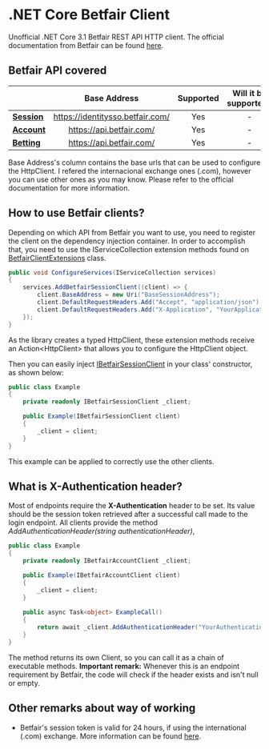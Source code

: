 # .NET Core Betfair Client

Unofficial .NET Core 3.1 Betfair REST API HTTP client. The official documentation from Betfair can be found [here](https://docs.developer.betfair.com/).

## Betfair API covered

|             | Base Address | Supported | Will it be supported? |
| :---        |    :----:    |   :---:   |         :---:         |
| [**Session**](https://docs.developer.betfair.com/display/1smk3cen4v3lu3yomq5qye0ni/Accounts+API) |    https://identitysso.betfair.com/ | Yes    |          -         |
| [**Account**](https://docs.developer.betfair.com/display/1smk3cen4v3lu3yomq5qye0ni/Accounts+API) |    https://api.betfair.com/ | Yes    |          -         |
| [**Betting**](https://docs.developer.betfair.com/display/1smk3cen4v3lu3yomq5qye0ni/Betting+API)  |    https://api.betfair.com/ | Yes    |          -         |

Base Address's column contains the base urls that can be used to configure the HttpClient. I refered the internacional exchange ones (.com), however you can use other ones as you may know. Please refer to the official documentation for more information.

## How to use Betfair clients?

Depending on which API from Betfair you want to use, you need to register the client on the dependency injection container. In order to accomplish that, you need to use the IServiceCollection extension methods found on [BetfairClientExtensions](https://github.com/tiagojsrios/betfair-client-csharp/blob/main/src/BetfairClient/BetfairClient/Extensions/BetfairClientExtensions.cs) class.

```csharp
public void ConfigureServices(IServiceCollection services)
{
    services.AddBetfairSessionClient((client) => {
        client.BaseAddress = new Uri("BaseSessionAddress");
        client.DefaultRequestHeaders.Add("Accept", "application/json");
        client.DefaultRequestHeaders.Add("X-Application", "YourApplicationToken");
    });
}
```

As the library creates a typed HttpClient, these extension methods receive an Action\<HttpClient\> that allows you to configure the HttpClient object.

Then you can easily inject [IBetfairSessionClient](https://github.com/tiagojsrios/betfair-client-csharp/blob/main/src/BetfairClient/BetfairClient/Clients/Interfaces/IBetfairSessionClient.cs) in your class' constructor, as shown below:

```csharp
public class Example
{
    private readonly IBetfairSessionClient _client;

    public Example(IBetfairSessionClient client)
    {
        _client = client;
    }
}
```

This example can be applied to correctly use the other clients.

## What is X-Authentication header?

Most of endpoints require the **X-Authentication** header to be set. Its value should be the session token retrieved after a successful call made to the login endpoint. All clients provide the method *AddAuthenticationHeader(string authenticationHeader)*, 

```csharp
public class Example
{
    private readonly IBetfairAccountClient _client;

    public Example(IBetfairAccountClient client)
    {
        _client = client;
    }
    
    public async Task<object> ExampleCall()
    {
        return await _client.AddAuthenticationHeader("YourAuthenticationTokenValue").GetAccountDetails();
    }
}
```
The method returns its own Client, so you can call it as a chain of executable methods.
**Important remark:** Whenever this is an endpoint requirement by Betfair, the code will check if the header exists and isn't null or empty.

## Other remarks about way of working

- Betfair's session token is valid for 24 hours, if using the international (.com) exchange. More information can be found [here](https://docs.developer.betfair.com/pages/viewpage.action?pageId=3834909).
